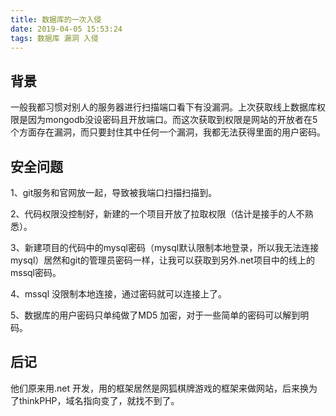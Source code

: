 ```yaml
---
title: 数据库的一次入侵
date: 2019-04-05 15:53:24
tags: 数据库 漏洞 入侵
---
```

## 背景
一般我都习惯对别人的服务器进行扫描端口看下有没漏洞。上次获取线上数据库权限是因为mongodb没设密码且开放端口。而这次获取到权限是网站的开放者在5个方面存在漏洞，而只要封住其中任何一个漏洞，我都无法获得里面的用户密码。
## 安全问题
1、git服务和官网放一起，导致被我端口扫描扫描到。

2、代码权限没控制好，新建的一个项目开放了拉取权限（估计是接手的人不熟悉）。

3、新建项目的代码中的mysql密码（mysql默认限制本地登录，所以我无法连接mysql）居然和git的管理员密码一样，让我可以获取到另外.net项目中的线上的mssql密码。

4、mssql 没限制本地连接，通过密码就可以连接上了。

5、数据库的用户密码只单纯做了MD5 加密，对于一些简单的密码可以解到明码。

## 后记
他们原来用.net 开发，用的框架居然是网狐棋牌游戏的框架来做网站，后来换为了thinkPHP，域名指向变了，就找不到了。